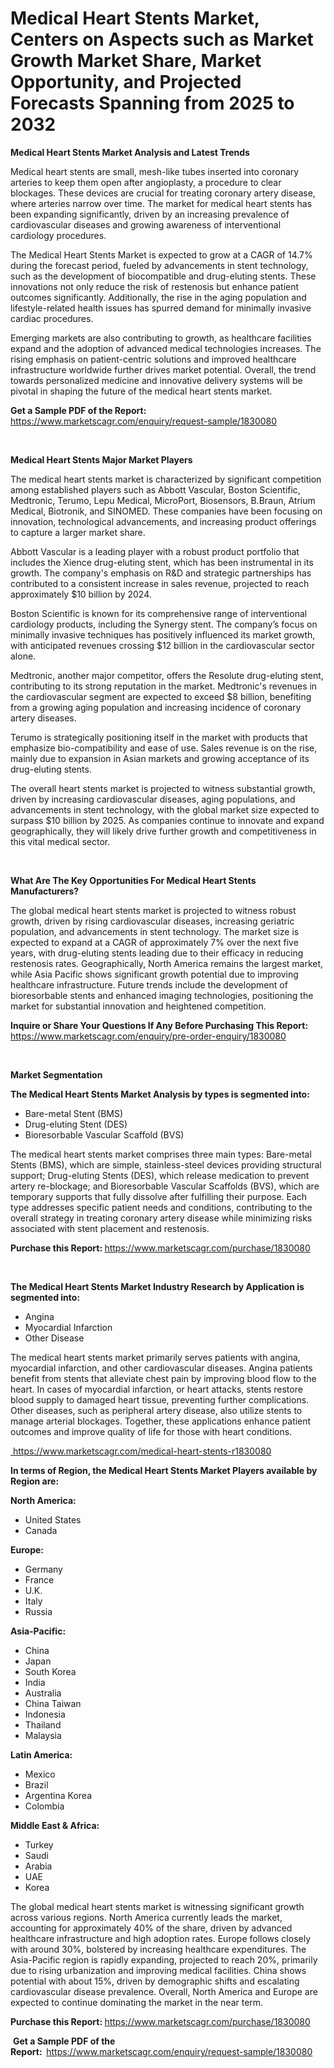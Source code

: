 <p><h1>Medical Heart Stents Market, Centers on Aspects such as Market Growth Market Share, Market Opportunity, and Projected Forecasts Spanning from 2025 to 2032</h1></p><p><strong>Medical Heart Stents Market Analysis and Latest Trends</strong></p>
<p><p>Medical heart stents are small, mesh-like tubes inserted into coronary arteries to keep them open after angioplasty, a procedure to clear blockages. These devices are crucial for treating coronary artery disease, where arteries narrow over time. The market for medical heart stents has been expanding significantly, driven by an increasing prevalence of cardiovascular diseases and growing awareness of interventional cardiology procedures.</p><p>The Medical Heart Stents Market is expected to grow at a CAGR of 14.7% during the forecast period, fueled by advancements in stent technology, such as the development of biocompatible and drug-eluting stents. These innovations not only reduce the risk of restenosis but enhance patient outcomes significantly. Additionally, the rise in the aging population and lifestyle-related health issues has spurred demand for minimally invasive cardiac procedures.</p><p>Emerging markets are also contributing to growth, as healthcare facilities expand and the adoption of advanced medical technologies increases. The rising emphasis on patient-centric solutions and improved healthcare infrastructure worldwide further drives market potential. Overall, the trend towards personalized medicine and innovative delivery systems will be pivotal in shaping the future of the medical heart stents market.</p></p>
<p><strong>Get a Sample PDF of the Report:&nbsp;</strong> <a href="https://www.marketscagr.com/enquiry/request-sample/1830080?utm_campaign=3019&utm_medium=2&utm_source=Github&utm_content=ia&utm_term=14042025&utm_id=medical-heart-stents">https://www.marketscagr.com/enquiry/request-sample/1830080</a></p>
<p>&nbsp;</p>
<p><strong>Medical Heart Stents Major Market Players</strong></p>
<p><p>The medical heart stents market is characterized by significant competition among established players such as Abbott Vascular, Boston Scientific, Medtronic, Terumo, Lepu Medical, MicroPort, Biosensors, B.Braun, Atrium Medical, Biotronik, and SINOMED. These companies have been focusing on innovation, technological advancements, and increasing product offerings to capture a larger market share.</p><p>Abbott Vascular is a leading player with a robust product portfolio that includes the Xience drug-eluting stent, which has been instrumental in its growth. The company's emphasis on R&D and strategic partnerships has contributed to a consistent increase in sales revenue, projected to reach approximately $10 billion by 2024.</p><p>Boston Scientific is known for its comprehensive range of interventional cardiology products, including the Synergy stent. The company’s focus on minimally invasive techniques has positively influenced its market growth, with anticipated revenues crossing $12 billion in the cardiovascular sector alone.</p><p>Medtronic, another major competitor, offers the Resolute drug-eluting stent, contributing to its strong reputation in the market. Medtronic's revenues in the cardiovascular segment are expected to exceed $8 billion, benefiting from a growing aging population and increasing incidence of coronary artery diseases.</p><p>Terumo is strategically positioning itself in the market with products that emphasize bio-compatibility and ease of use. Sales revenue is on the rise, mainly due to expansion in Asian markets and growing acceptance of its drug-eluting stents.</p><p>The overall heart stents market is projected to witness substantial growth, driven by increasing cardiovascular diseases, aging populations, and advancements in stent technology, with the global market size expected to surpass $10 billion by 2025. As companies continue to innovate and expand geographically, they will likely drive further growth and competitiveness in this vital medical sector.</p></p>
<p>&nbsp;</p>
<p><strong>What Are The Key Opportunities For Medical Heart Stents Manufacturers?</strong></p>
<p><p>The global medical heart stents market is projected to witness robust growth, driven by rising cardiovascular diseases, increasing geriatric population, and advancements in stent technology. The market size is expected to expand at a CAGR of approximately 7% over the next five years, with drug-eluting stents leading due to their efficacy in reducing restenosis rates. Geographically, North America remains the largest market, while Asia Pacific shows significant growth potential due to improving healthcare infrastructure. Future trends include the development of bioresorbable stents and enhanced imaging technologies, positioning the market for substantial innovation and heightened competition.</p></p>
<p><strong>Inquire or Share Your Questions If Any Before Purchasing This Report:</strong> <a href="https://www.marketscagr.com/enquiry/pre-order-enquiry/1830080?utm_campaign=3019&utm_medium=2&utm_source=Github&utm_content=ia&utm_term=14042025&utm_id=medical-heart-stents">https://www.marketscagr.com/enquiry/pre-order-enquiry/1830080</a></p>
<p>&nbsp;</p>
<p><strong>Market Segmentation</strong></p>
<p><strong>The Medical Heart Stents Market Analysis by types is segmented into:</strong></p>
<p><ul><li>Bare-metal Stent (BMS)</li><li>Drug-eluting Stent (DES)</li><li>Bioresorbable Vascular Scaffold (BVS)</li></ul></p>
<p><p>The medical heart stents market comprises three main types: Bare-metal Stents (BMS), which are simple, stainless-steel devices providing structural support; Drug-eluting Stents (DES), which release medication to prevent artery re-blockage; and Bioresorbable Vascular Scaffolds (BVS), which are temporary supports that fully dissolve after fulfilling their purpose. Each type addresses specific patient needs and conditions, contributing to the overall strategy in treating coronary artery disease while minimizing risks associated with stent placement and restenosis.</p></p>
<p><strong>Purchase this Report:&nbsp;</strong><a href="https://www.marketscagr.com/purchase/1830080?utm_campaign=3019&utm_medium=2&utm_source=Github&utm_content=ia&utm_term=14042025&utm_id=medical-heart-stents">https://www.marketscagr.com/purchase/1830080</a></p>
<p>&nbsp;</p>
<p><strong>The Medical Heart Stents Market Industry Research by Application is segmented into:</strong></p>
<p><ul><li>Angina</li><li>Myocardial Infarction</li><li>Other Disease</li></ul></p>
<p><p>The medical heart stents market primarily serves patients with angina, myocardial infarction, and other cardiovascular diseases. Angina patients benefit from stents that alleviate chest pain by improving blood flow to the heart. In cases of myocardial infarction, or heart attacks, stents restore blood supply to damaged heart tissue, preventing further complications. Other diseases, such as peripheral artery disease, also utilize stents to manage arterial blockages. Together, these applications enhance patient outcomes and improve quality of life for those with heart conditions.</p></p>
<p><a href="https://www.marketscagr.com/medical-heart-stents-r1830080?utm_campaign=3019&utm_medium=2&utm_source=Github&utm_content=ia&utm_term=14042025&utm_id=medical-heart-stents">&nbsp;https://www.marketscagr.com/medical-heart-stents-r1830080</a></p>
<p><strong>In terms of Region, the Medical Heart Stents Market Players available by Region are:</strong></p>
<p>
    <p> <strong> North America: </strong>
        <ul>
            <li>United States</li>
            <li>Canada</li>
        </ul>
        </p> 
    <p> <strong> Europe: </strong>
        <ul>
            <li>Germany</li>
            <li>France</li>
            <li>U.K.</li>
            <li>Italy</li>
            <li>Russia</li>
        </ul>
        </p> 
    <p> <strong> Asia-Pacific: </strong>
        <ul>
            <li>China</li>
            <li>Japan</li>
            <li>South Korea</li>
            <li>India</li>
            <li>Australia</li>
            <li>China Taiwan</li>
            <li>Indonesia</li>
            <li>Thailand</li>
            <li>Malaysia</li>
        </ul>
        </p> 
    <p> <strong> Latin America: </strong>
        <ul>
            <li>Mexico</li>
            <li>Brazil</li>
            <li>Argentina Korea</li>
            <li>Colombia</li>
        </ul>
        </p> 
    <p> <strong> Middle East & Africa: </strong>
        <ul>
            <li>Turkey</li>
            <li>Saudi</li>
            <li>Arabia</li>
            <li>UAE</li>
            <li>Korea</li>
        </ul>
    </p>
    </p>
<p><p>The global medical heart stents market is witnessing significant growth across various regions. North America currently leads the market, accounting for approximately 40% of the share, driven by advanced healthcare infrastructure and high adoption rates. Europe follows closely with around 30%, bolstered by increasing healthcare expenditures. The Asia-Pacific region is rapidly expanding, projected to reach 20%, primarily due to rising urbanization and improving medical facilities. China shows potential with about 15%, driven by demographic shifts and escalating cardiovascular disease prevalence. Overall, North America and Europe are expected to continue dominating the market in the near term.</p></p>
<p><strong>Purchase this Report: </strong><a href="https://www.marketscagr.com/purchase/1830080?utm_campaign=3019&utm_medium=2&utm_source=Github&utm_content=ia&utm_term=14042025&utm_id=medical-heart-stents">https://www.marketscagr.com/purchase/1830080</a></p>
<p>&nbsp;<strong>Get a Sample PDF of the Report:&nbsp;&nbsp;</strong><a href="https://www.marketscagr.com/enquiry/request-sample/1830080?utm_campaign=3019&utm_medium=2&utm_source=Github&utm_content=ia&utm_term=14042025&utm_id=medical-heart-stents">https://www.marketscagr.com/enquiry/request-sample/1830080</a></p>
<p><strong></strong></p>
<p><p></p><p></p><p></p></p>